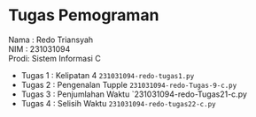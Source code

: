 # Tugas Pemograman
<div> Nama : Redo Triansyah</div>
<div> NIM  : 231031094</div>
<div> Prodi: Sistem Informasi C</div>

* Tugas 1 : Kelipatan 4 `231031094-redo-tugas1.py`
* Tugas 2 : Pengenalan Tupple `231031094-redo-Tugas-9-c.py`
* Tugas 3 : Penjumlahan Waktu `231031094-redo-Tugas21-c.py
* Tugas 4 : Selisih Waktu `231031094-redo-tugas22-c.py`
